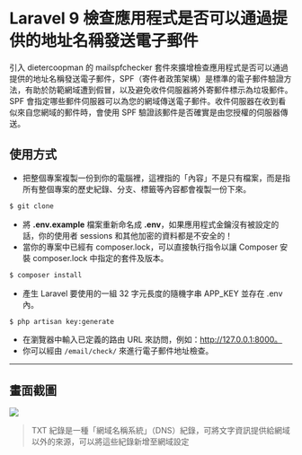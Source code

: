 # Laravel 9 檢查應用程式是否可以通過提供的地址名稱發送電子郵件

引入 dietercoopman 的 mailspfchecker 套件來擴增檢查應用程式是否可以通過提供的地址名稱發送電子郵件，SPF（寄件者政策架構）是標準的電子郵件驗證方法，有助於防範網域遭到假冒，以及避免收件伺服器將外寄郵件標示為垃圾郵件。SPF 會指定哪些郵件伺服器可以為您的網域傳送電子郵件。收件伺服器在收到看似來自您網域的郵件時，會使用 SPF 驗證該郵件是否確實是由您授權的伺服器傳送。

## 使用方式
- 把整個專案複製一份到你的電腦裡，這裡指的「內容」不是只有檔案，而是指所有整個專案的歷史紀錄、分支、標籤等內容都會複製一份下來。
```sh
$ git clone
```
- 將 __.env.example__ 檔案重新命名成 __.env__，如果應用程式金鑰沒有被設定的話，你的使用者 sessions 和其他加密的資料都是不安全的！
- 當你的專案中已經有 composer.lock，可以直接執行指令以讓 Composer 安裝 composer.lock 中指定的套件及版本。
```sh
$ composer install
```
- 產⽣ Laravel 要使用的一組 32 字元長度的隨機字串 APP_KEY 並存在 .env 內。
```sh
$ php artisan key:generate
```
- 在瀏覽器中輸入已定義的路由 URL 來訪問，例如：http://127.0.0.1:8000。
- 你可以經由 `/email/check/` 來進行電子郵件地址檢查。

----

## 畫面截圖
![](https://i.imgur.com/kkNAzsQ.png)
> TXT 紀錄是一種「網域名稱系統」（DNS）紀錄，可將文字資訊提供給網域以外的來源，可以將這些紀錄新增至網域設定